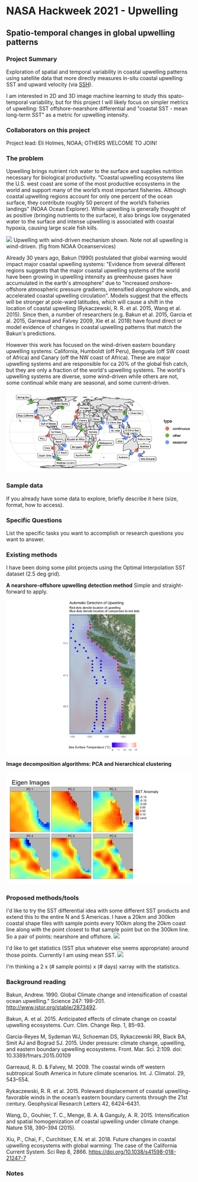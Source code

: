 # NASA Hackweek 2021 - Upwelling

## Spatio-temporal changes in global upwelling patterns

### Project Summary

Exploration of spatial and temporal variability in coastal upwelling patterns using satellite data that more directly measures in-situ coastal upwelling: SST and upward velocity (via [SSH](https://journals.ametsoc.org/view/journals/phoc/50/1/jpo-d-19-0172.1.xml)).

I am interested in 2D and 3D image machine learning to study this spato-temporal variability, but for this project I will likely focus on simpler metrics of upwelling: SST offshore-nearshore differential and "coastal SST - mean long-term SST" as a metric for upwelling intensity.

### Collaborators on this project

Project lead: Eli Holmes, NOAA; OTHERS WELCOME TO JOIN!

### The problem

Upwelling brings nutrient rich water to the surface and supplies nutrition necessary for biological productivity. “Coastal upwelling ecosystems like the U.S. west coast are some of the most productive ecosystems in the world and support many of the world’s most important fisheries. Although coastal upwelling regions account for only one percent of the ocean surface, they contribute roughly 50 percent of the world’s fisheries landings” (NOAA Ocean Explorer). While upwelling is generally thought of as positive (bringing nutrients to the surface), it also brings low oxygenated water to the surface and intense upwelling is associated with coastal hypoxia, causing large scale fish kills.

![](upwelling_fig.gif)
Upwelling with wind-driven mechanism shown. Note not all upwelling is wind-driven. (fig from NOAA Oceanservices)

Already 30 years ago, Bakun (1990) postulated that global warming would impact major coastal upwelling systems: "Evidence from several different regions suggests that the major coastal upwelling systems of the world have been growing in upwelling intensity as greenhouse gases have accumulated in the earth's atmosphere" due to "increased onshore-offshore atmospheric pressure gradients, intensified alongshore winds, and accelerated coastal upwelling circulation". Models suggest that the effects will be stronger at pole-ward latitudes, which will cause a shift in the location of coastal upwelling (Rykaczewski, R. R. et al. 2015, Wang et al. 2015). Since then, a number of researchers (e.g. Bakun et al. 2015, Garcia et al. 2015, Garreaud and Falvey 2009, Xie et al. 2018) have found direct or model evidence of changes in coastal upwelling patterns that match the Bakun's predictions. 

However this work has focused on the wind-driven eastern boundary upwelling systems: California, Humboldt (off Peru), Benguela (off SW coast of Africa) and Canary (off the NW coast of Africa). These are major upwelling systems and are responsible for ca 20% of the global fish catch, but they are only a fraction of the world's upwelling systems. The world's upwelling systems are diverse, some wind-driven while others are not, some continual while many are seasonal, and some current-driven.

![](images/upwelling_zones_crop.png)


### Sample data

If you already have some data to explore, briefly describe it here (size, format, how to access).

### Specific Questions

List the specific tasks you want to accomplish or research questions you want to answer.

### Existing methods

I have been doing some pilot projects using the Optimal Interpolation SST dataset (2.5 deg grid).

**A nearshore-offshore upwelling detection method** Simple and straight-forward to apply.

![](images/auto-detection1.png)

**Image decomposition algorithms: PCA and hierarchical clustering**

![](images/unnamed-chunk-9-1.png)


### Proposed methods/tools

I'd like to try the SST differential idea with some different SST products and extend this to the entire N and S Americas. I have a 20km and 300km coastal shape files with sample points every 100km along the 20km coast line along with the point closest to that sample point but on the 300km line. So a pair of points: nearshore and offshore. 
![](coast-samples.png)

I'd like to get statistics (SST plus whatever else seems appropriate) around those points. Currently I am using mean SST. 
![](global-coast-lines.png)

I'm thinking a 2 x (# sample points) x (# days) xarray with the statistics.



### Background reading

Bakun, Andrew. 1990. Global Climate change and intensification of coastal ocean upwelling.” Science 247: 198–201. http://www.jstor.org/stable/2873492.

Bakun, A. et al. 2015. Anticipated effects of climate change on coastal upwelling ecosystems. Curr. Clim. Change Rep. 1, 85–93.

García-Reyes M, Sydeman WJ, Schoeman DS, Rykaczewski RR, Black BA, Smit AJ and Bograd SJ. 2015. Under pressure: climate change, upwelling, and eastern boundary upwelling ecosystems. Front. Mar. Sci. 2:109. doi: 10.3389/fmars.2015.00109

Garreaud, R. D. & Falvey, M. 2009. The coastal winds off western subtropical South America in future climate scenarios. Int. J. Climatol. 29, 543–554.

Rykaczewski, R. R. et al. 2015. Poleward displacement of coastal upwelling-favorable winds in the ocean’s eastern boundary currents through the 21st century. Geophysical Research Letters 42, 6424–6431.

Wang, D., Gouhier, T. C., Menge, B. A. & Ganguly, A. R. 2015. Intensification and spatial homogenization of coastal upwelling under climate change. Nature 518, 390–394 (2015).

Xiu, P., Chai, F., Curchitser, E.N. et al. 2018. Future changes in coastal upwelling ecosystems with global warming: The case of the California Current System. Sci Rep 8, 2866. https://doi.org/10.1038/s41598-018-21247-7


### Notes




